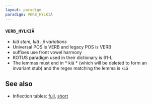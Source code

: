 ```yaml
---
layout: paradigm
paradigm: VERB_HYLKIÄ
---
```

### ` VERB_HYLKIÄ `

* _kiä stem, kiä : ji variations_
* Universal POS is VERB and legacy POS is VERB
* suffixes use front vowel harmony
* KOTUS paradigm used in their dictionary is 61-L
* The lemmas must end in * kiä * (which will be deleted to form an invariant stub) and the regex matching the lemma is ` kiä `

## See also

* Inflection tables: [full](gen/H/hylkiä.html), [short](gen/H/hylkiä_wikt.html)

